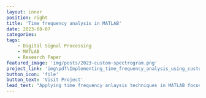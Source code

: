 ```yaml
---
layout: inner
position: right
title: 'Time frequency analysis in MATLAB'
date: 2023-08-07
categories: 
tags: 
    - Digital Signal Processing
    - MATLAB
    - Research Paper
featured_image: 'img/posts/2023-custom-spectrogram.png'
project_link: 'img\pdf\Implementing_time_frequency_analysis_using_custom_spectrogram_program_in_MATLAB_with_applications_to_radar_and_biomedical_signals_processing.pdf'
button_icon: 'file'
button_text: 'Visit Project'
lead_text: "Applying time frequency anlaysis techniques in MATLAB focusing on implementation and applications to radar and biomedical signals processing"
---
```

